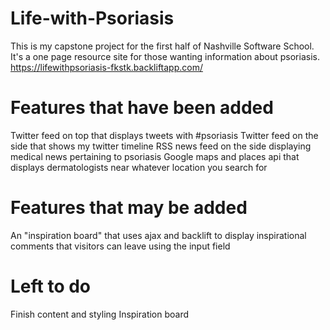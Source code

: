 Life-with-Psoriasis
===================

This is my capstone project for the first half of Nashville Software School. It's a one page resource site for those wanting information about psoriasis.
https://lifewithpsoriasis-fkstk.backliftapp.com/

Features that have been added
===================

Twitter feed on top that displays tweets with #psoriasis
Twitter feed on the side that shows my twitter timeline
RSS news feed on the side displaying medical news pertaining to psoriasis
Google maps and places api that displays dermatologists near whatever location you search for

Features that may be added
====================

An "inspiration board" that uses ajax and backlift to display inspirational comments that visitors can leave using the input field

Left to do
==========

Finish content and styling
Inspiration board
